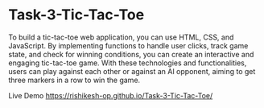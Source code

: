 # Task-3-Tic-Tac-Toe
 To build a tic-tac-toe web application, you can use HTML, CSS, and JavaScript. By implementing functions to handle user clicks, track game state, and check for winning conditions, you can create an interactive and engaging tic-tac-toe game. With these technologies and functionalities, users can play against each other or against an AI opponent, aiming to get three markers in a row to win the game.

 Live Demo
 https://rishikesh-op.github.io/Task-3-Tic-Tac-Toe/
